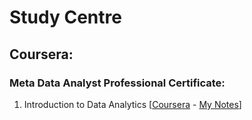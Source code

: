 # Study Centre

## Coursera:

### Meta Data Analyst Professional Certificate:

1. Introduction to Data Analytics [[Coursera](https://www.coursera.org/learn/data-analytics-introduction/home/module/1) - [My Notes](coursera/Meta%20Data%20Analyst%20Professional%20Certificate/01.%20Introduction%20to%20Data%20Analytics.md)]
